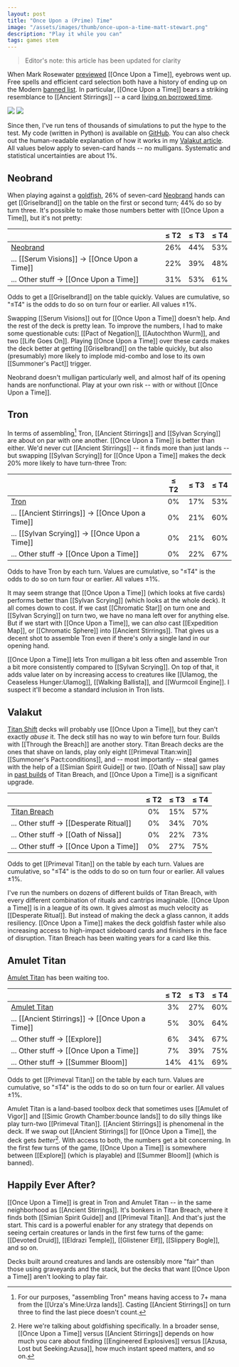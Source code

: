 ```yaml
---
layout: post
title: "Once Upon a (Prime) Time"
image: "/assets/images/thumb/once-upon-a-time-matt-stewart.png"
description: "Play it while you can"
tags: games stem
---
```


> Editor's note: this article has been updated for clarity

When Mark Rosewater [previewed](https://magic.wizards.com/en/articles/archive/making-magic/eldraine-or-shine-2019-09-09) [[Once Upon a Time]], eyebrows went up. Free spells and efficient card selection both have a history of ending up on the Modern [banned list](https://magic.wizards.com/en/game-info/gameplay/rules-and-formats/banned-restricted). In particular, [[Once Upon a Time]] bears a striking resemblance to [[Ancient Stirrings]] -- a card [living on borrowed time](https://magic.wizards.com/en/articles/archive/news/january-21-2019-banned-and-restricted-announcement).

<div class="flex-across">
<img class="half" src="/assets/images/ancient-stirrings.png">
<img class="half" src="/assets/images/once-upon-a-time.png">
</div>

Since then, I've run tens of thousands of simulations to put the hype to the test. My code (written in Python) is available on [GitHub](https://github.com/charles-uno/amulet). You can also check out the human-readable explanation of how it works in my [Valakut article](http://charles.uno/valakut-simulation/#the-model). All values below apply to seven-card hands -- no mulligans. Systematic and statistical uncertainties are about 1%.


## Neobrand

When playing against a [goldfish](https://mtg.gamepedia.com/Goldfishing), 26% of seven-card [Neobrand](https://www.mtggoldfish.com/archetype/modern-neobrand#paper) hands can get [[Griselbrand]] on the table on the first or second turn; 44% do so by turn three. It's possible to make those numbers better with [[Once Upon a Time]], but it's not pretty:

|                                              | ≤ T2 | ≤ T3 | ≤ T4 |
|:---------------------------------------------|:----:|:----:|:----:|
| [Neobrand]                                   |  26% | 44%  | 53%  |
| ... [[Serum Visions]] → [[Once Upon a Time]] |  22% | 39%  | 48%  |
| ... Other stuff → [[Once Upon a Time]]       |  31% | 53%  | 61%  |

<p class="table-caption">Odds to get a [[Griselbrand]] on the table quickly. Values are cumulative, so "≤T4" is the odds to do so on turn four or earlier. All values ±1%.</p>

[Neobrand]: https://www.mtggoldfish.com/archetype/modern-neobrand#paper

Swapping [[Serum Visions]] out for [[Once Upon a Time]] doesn't help. And the rest of the deck is pretty lean. To improve the numbers, I had to make some questionable cuts: [[Pact of Negation]], [[Autochthon Wurm]], and two [[Life Goes On]]. Playing [[Once Upon a Time]] over these cards makes the deck better at getting [[Griselbrand]] on the table quickly, but also (presumably) more likely to implode mid-combo and lose to its own [[Summoner's Pact]] trigger.

Neobrand doesn't mulligan particularly well, and almost half of its opening hands are nonfunctional. Play at your own risk -- with or without [[Once Upon a Time]].


## Tron

In terms of assembling[^2] Tron, [[Ancient Stirrings]] and [[Sylvan Scrying]] are about on par with one another. [[Once Upon a Time]] is better than either. We'd never cut [[Ancient Stirrings]] -- it finds more than just lands -- but swapping [[Sylvan Scrying]] for [[Once Upon a Time]] makes the deck 20% more likely to have turn-three Tron:

[^2]: For our purposes, "assembling Tron" means having access to 7+ mana from the [[Urza's Mine:Urza lands]]. Casting [[Ancient Stirrings]] on turn three to find the last piece doesn't count.

|                                                  | ≤ T2 | ≤ T3 | ≤ T4 |
|:-------------------------------------------------|:----:|:----:|:----:|
| [Tron]                                           |   0% | 17%  | 53%  |
| ... [[Ancient Stirrings]] → [[Once Upon a Time]] |   0% | 21%  | 60%  |
| ... [[Sylvan Scrying]] → [[Once Upon a Time]]    |   0% | 21%  | 60%  |
| ... Other stuff → [[Once Upon a Time]]           |   0% | 22%  | 67%  |

<p class="table-caption">Odds to have Tron by each turn. Values are cumulative, so "≤T4" is the odds to do so on turn four or earlier. All values ±1%.</p>

[Tron]: https://www.mtggoldfish.com/archetype/modern-tron-46482#paper

It may seem strange that [[Once Upon a Time]] (which looks at five cards) performs better than [[Sylvan Scrying]] (which looks at the whole deck). It all comes down to cost. If we cast [[Chromatic Star]] on turn one and [[Sylvan Scrying]] on turn two, we have no mana left over for anything else. But if we start with [[Once Upon a Time]], we can *also* cast [[Expedition Map]], or [[Chromatic Sphere]] into [[Ancient Stirrings]]. That gives us a decent shot to assemble Tron even if there's only a single land in our opening hand.


[[Once Upon a Time]] lets Tron mulligan a bit less often and assemble Tron a bit more consistently compared to [[Sylvan Scrying]]. On top of that, it adds value later on by increasing access to creatures like [[Ulamog, the Ceaseless Hunger:Ulamog]], [[Walking Ballista]], and [[Wurmcoil Engine]]. I suspect it'll become a standard inclusion in Tron lists.


## Valakut

[Titan Shift](https://www.mtggoldfish.com/archetype/modern-titanshift-96185#paper) decks will probably use [[Once Upon a Time]], but they can't exactly *abuse* it. The deck still has no way to win before turn four. Builds with [[Through the Breach]] are another story. Titan Breach decks are the ones that shave on lands, play only eight [[Primeval Titan:win]] [[Summoner's Pact:conditions]], and -- most importantly -- steal games with the help of a [[Simian Spirit Guide]] or two. [[Oath of Nissa]] saw play in [past builds](http://www.starcitygames.com/events/coverage/rg_valakut_with_matthias_hunt.html) of Titan Breach, and [[Once Upon a Time]] is a significant upgrade.

|                                        | ≤ T2 | ≤ T3 | ≤ T4 |
|:---------------------------------------|:----:|:----:|:----:|
| [Titan Breach]                         |   0% | 15%  | 57%  |
| ... Other stuff → [[Desperate Ritual]] |   0% | 34%  | 70%  |
| ... Other stuff → [[Oath of Nissa]]    |   0% | 22%  | 73%  |
| ... Other stuff → [[Once Upon a Time]] |   0% | 27%  | 75%  |

<p class="table-caption">Odds to get [[Primeval Titan]] on the table by each turn. Values are cumulative, so "≤T4" is the odds to do so on turn four or earlier. All values ±1%.</p>

[Titan Breach]: http://charles.uno/valakut-simulation/#breach-for-the-stars

I've run the numbers on dozens of different builds of Titan Breach, with every different combination of rituals and cantrips imaginable. [[Once Upon a Time]] is in a league of its own. It gives almost as much velocity as [[Desperate Ritual]]. But instead of making the deck a glass cannon, it adds resiliency. [[Once Upon a Time]] makes the deck goldfish faster while also increasing access to high-impact sideboard cards and finishers in the face of disruption. Titan Breach has been waiting years for a card like this.


## Amulet Titan

[Amulet Titan] has been waiting too.

|                                                  | ≤ T2 | ≤ T3 | ≤ T4 |
|:-------------------------------------------------|:----:|:----:|:----:|
| [Amulet Titan]                                   |   3% | 27%  | 60%  |
| ... [[Ancient Stirrings]] → [[Once Upon a Time]] |   5% | 30%  | 64%  |
| ... Other stuff → [[Explore]]                    |   6% | 34%  | 67%  |
| ... Other stuff → [[Once Upon a Time]]           |   7% | 39%  | 75%  |
| ... Other stuff → [[Summer Bloom]]               |  14% | 41%  | 69%  |

<p class="table-caption">Odds to get [[Primeval Titan]] on the table by each turn. Values are cumulative, so "≤T4" is the odds to do so on turn four or earlier. All values ±1%.</p>

[Amulet Titan]: https://www.mtggoldfish.com/archetype/modern-amulet-titan-88330#paper

Amulet Titan is a land-based toolbox deck that sometimes uses [[Amulet of Vigor]] and [[Simic Growth Chamber:bounce lands]] to do silly things like play turn-two [[Primeval Titan]]. [[Ancient Stirrings]] is phenomenal in the deck. If we swap out [[Ancient Stirrings]] for [[Once Upon a Time]], the deck gets *better*[^3]. With access to both, the numbers get a bit concerning. In the first few turns of the game, [[Once Upon a Time]] is somewhere between [[Explore]] (which is playable) and [[Summer Bloom]] (which is banned).

[^3]: Here we're talking about goldfishing specifically. In a broader sense, [[Once Upon a Time]] versus [[Ancient Stirrings]] depends on how much you care about finding [[Engineered Explosives]] versus [[Azusa, Lost but Seeking:Azusa]], how much instant speed matters, and so on.


## Happily Ever After?

[[Once Upon a Time]] is great in Tron and Amulet Titan -- in the same neighborhood as [[Ancient Stirrings]]. It's bonkers in Titan Breach, where it finds both [[Simian Spirit Guide]] and [[Primeval Titan]]. And that's just the start. This card is a powerful enabler for any strategy that depends on seeing certain creatures or lands in the first few turns of the game: [[Devoted Druid]], [[Eldrazi Temple]], [[Glistener Elf]], [[Slippery Bogle]], and so on.

Decks built around creatures and lands are ostensibly more "fair" than those using graveyards and the stack, but the decks that want [[Once Upon a Time]] aren't looking to play fair.
